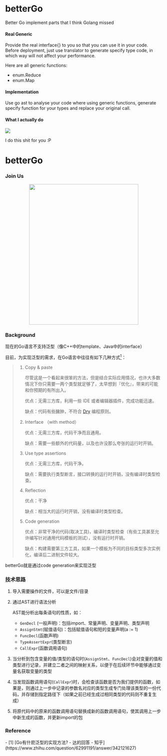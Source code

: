 # betterGo
Better Go implement parts that I think Golang missed

#### Real Generic
Provide the real interface{} to you so that you can use it in your code.
Before deployment, just use translator to generate specify type code, in which way will not affect your performance.

Here are all generic functions:
* enum.Reduce
* enum.Map


#### Implementation
Use go ast to analyse your code where using generic functions, generate specify function for your types and replace your original call.

#### What I actually do
![](https://pic1.zhimg.com/50/v2-dd2dc3bc72b058b85774ee804a521165_hd.webp)



I do this shit for you :P

# betterGo

### Join Us



<div align=center><img width="350" height="450" src="https://user-images.githubusercontent.com/51999056/84882050-43bf2b00-b0c1-11ea-9142-f1a7ec774dbc.png"/></div>

### Background

现在的Go语言不支持泛型（像C++中的template、Java中的interface）

目前，为实现泛型的需求，在Go语言中往往有如下几种方式[<sup>1</sup>](#refer-anchor-1)：

> 1. Copy & paste
>
>    尽管这是一个看起来很笨的方法，但是结合实际应用情况，也许大多数情况下你只需要一两个类型就足够了，太早想到『优化』，带来的可能和你预期的有所出入。
>
>    优点：无需三方库，利用一些 IDE 或者编辑器插件，完成功能迅速。
>
>    缺点：代码有些臃肿，不符合 [Dry](https://link.zhihu.com/?target=https%3A//en.wikipedia.org/wiki/Don%27t_repeat_yourself) 编程原则。
>
> 2. Interface （with method）
>
>    优点：无需三方库，代码干净而且通用。
>
>    缺点：需要一些额外的代码量，以及也许没那么夸张的运行时开销。
>
> 3. Use type assertions
>
>    优点：无需三方库，代码干净。
>
>    缺点：需要执行类型断言，接口转换的运行时开销，没有编译时类型检查。
>
> 4. Reflection
>
>    优点：干净
>
>    缺点：相当大的运行时开销，没有编译时类型检查。
>
> 5. Code generation
>
>    优点：非常干净的代码(取决工具)，编译时类型检查（有些工具甚至允许编写针对通用代码模板的测试），没有运行时开销。
>
>    缺点：构建需要第三方工具，如果一个模板为不同的目标类型多次实例化，编译后二进制文件较大。

betterGo就是通过code generation来实现泛型

### 技术思路

1. 导入需要操作的文件，可以是文件/目录

2. 通过AST进行语法分析

   AST能分析出每条语句的性质，如：

   - `GenDecl` (一般声明)：包括import、常量声明、变量声明、类型声明
   - `AssignStmt`(赋值语句)：包括赋值语句和短的变量声明(a := 1)
   - `FuncDecl`(函数声明)
   - `TypeAssertExpr`(类型断言)
   - `CallExpr`(函数调用语句)

3. 当分析到包含变量的值/类型的语句时(`AssignStmt`、`FuncDecl`)会对变量的值和类型进行记录，并建立二者之间的映射关系，以便于在后续环节中能够通过变量名获取变量的类型

4. 当发现函数调用语句(`CallExpr`)时，会检查该函数是否为我们提供的函数，如果是，则通过上一步中记录的参数名对应的类型生成专门处理该类型的一份代码，并存储到指定路径下（如果之前已经生成过相同类型的代码则不重复生成）

5. 将原代码中的原来的函数调用语句替换成新的函数调用语句，使其调用上一步中新生成的函数，并更新import的包

### Reference

<div id="refer-anchor-1"></div>- [1] [Go有什麽泛型的实现方法? - 达的回答 - 知乎](https://www.zhihu.com/question/62991191/answer/342121627)
